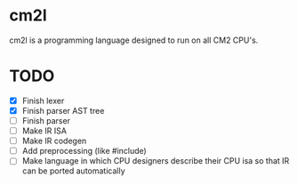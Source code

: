 # cm2l
cm2l is a programming language designed to run on all CM2 CPU's.
# TODO
- [x] Finish lexer
- [x] Finish parser AST tree
- [ ] Finish parser
- [ ] Make IR ISA
- [ ] Make IR codegen
- [ ] Add preprocessing (like #include)
- [ ] Make language in which CPU designers describe their CPU isa so that IR can be ported automatically